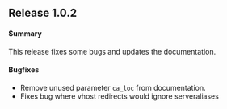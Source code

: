 ## Release 1.0.2

#### Summary
This release fixes some bugs and updates the documentation.

#### Bugfixes
- Remove unused parameter `ca_loc` from documentation.
- Fixes bug where vhost redirects would ignore serveraliases